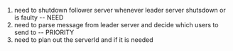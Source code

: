 1. need to shutdown follower server whenever leader server shutsdown or is faulty -- NEED
2. need to parse message from leader server and decide which users to send to -- PRIORITY
3. need to plan out the serverId and if it is needed 
